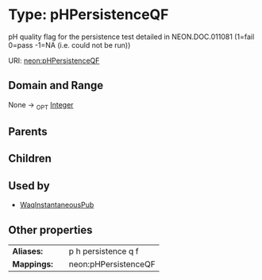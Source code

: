 
# Type: pHPersistenceQF


pH quality flag for the persistence test detailed in NEON.DOC.011081 (1=fail 0=pass -1=NA (i.e. could not be run))

URI: [neon:pHPersistenceQF](https://data.neonscience.org/pHPersistenceQF)


## Domain and Range

None ->  <sub>OPT</sub> [Integer](types/Integer.md)

## Parents


## Children


## Used by

 * [WaqInstantaneousPub](WaqInstantaneousPub.md)

## Other properties

|  |  |  |
| --- | --- | --- |
| **Aliases:** | | p h persistence q f |
| **Mappings:** | | neon:pHPersistenceQF |

